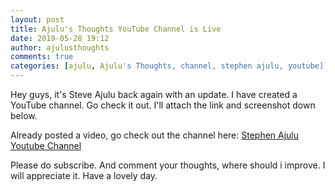 ```yaml
---
layout: post
title: Ajulu's Thoughts YouTube Channel is Live
date: 2019-05-28 19:12
author: ajulusthoughts
comments: true
categories: [ajulu, Ajulu's Thoughts, channel, stephen ajulu, youtube]
---
```

<!-- wp:paragraph -->
<p>Hey guys, it's Steve Ajulu back again with an update. I have created a YouTube channel. Go check it out. I'll attach the link and screenshot down below.</p>
<!-- /wp:paragraph -->

<!-- wp:paragraph -->
<p>Already posted a video, go check out the channel here: <a href="https://www.youtube.com/channel/UC043ZXL-t3yqtgcIxJmkHuA?">Stephen Ajulu Youtube Channel</a></p>
<!-- /wp:paragraph -->

<!-- wp:paragraph -->
<p>Please do subscribe. And comment your thoughts, where should i improve. I will appreciate it. Have a lovely day.</p>
<!-- /wp:paragraph -->

<!-- wp:image {"id":1656,"linkDestination":"custom"} -->
<figure class="wp-block-image"><a href="https://www.youtube.com/channel/UC043ZXL-t3yqtgcIxJmkHuA?" target="_blank" rel="noreferrer noopener"><img src="https://ajulusthoughts.files.wordpress.com/2019/05/annotation-2019-05-28-190614.png" alt="" class="wp-image-1656" /></a></figure>
<!-- /wp:image -->

